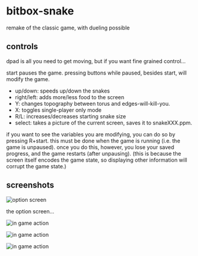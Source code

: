 # bitbox-snake
remake of the classic game, with dueling possible


## controls

dpad is all you need to get moving, but if you want fine grained control...

start pauses the game.  pressing buttons while paused, besides start, will modify the game.
* up/down:  speeds up/down the snakes
* right/left:  adds more/less food to the screen
* Y:  changes topography between torus and edges-will-kill-you.
* X:  toggles single-player only mode
* R/L:  increases/decreases starting snake size
* select:  takes a picture of the current screen, saves it to snakeXXX.ppm.

if you want to see the variables you are modifying, you can do so by pressing R+start.
this must be done when the game is running (i.e. the game is unpaused).  once you do this,
however, you lose your saved progress, and the game restarts (after unpausing).  (this is because the screen
itself encodes the game state, so displaying other information will corrupt the game state.)

## screenshots

![option screen](https://raw.githubusercontent.com/lowagner/bitbox-modes/master/snake986.png)

the option screen...

![in game action](https://raw.githubusercontent.com/lowagner/bitbox-modes/master/snake383.png)

![in game action](https://raw.githubusercontent.com/lowagner/bitbox-modes/master/snake593.png)

![in game action](https://raw.githubusercontent.com/lowagner/bitbox-modes/master/snake747.png)
